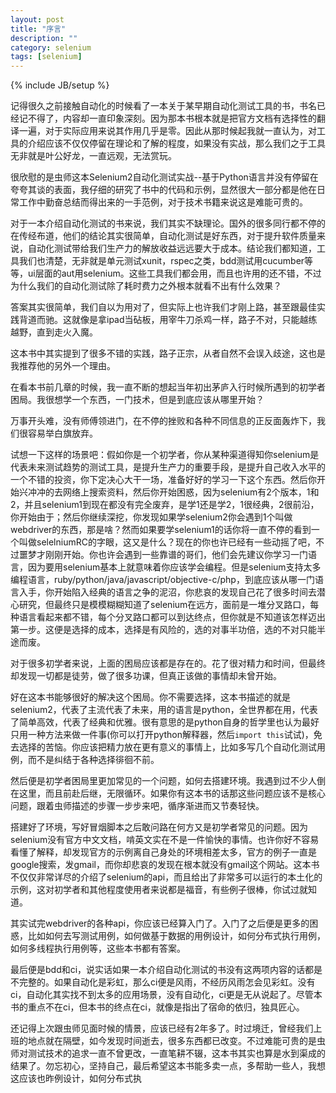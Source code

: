 ```yaml
---
layout: post
title: "序言"
description: ""
category: selenium 
tags: [selenium]
---
```

{% include JB/setup %}

记得很久之前接触自动化的时候看了一本关于某早期自动化测试工具的书，书名已经记不得了，内容却一直印象深刻。因为那本书根本就是把官方文档有选择性的翻译一遍，对于实际应用来说其作用几乎是零。因此从那时候起我就一直认为，对工具的介绍应该不仅仅停留在理论和了解的程度，如果没有实战，那么我们之于工具无非就是叶公好龙，一直远观，无法赏玩。

很欣慰的是虫师这本Selenium2自动化测试实战--基于Python语言并没有停留在夸夸其谈的表面，我仔细的研究了书中的代码和示例，显然很大一部分都是他在日常工作中勤奋总结而得出来的一手范例，对于技术书籍来说这是难能可贵的。

对于一本介绍自动化测试的书来说，我们其实不缺理论。国外的很多同行都不停的在传经布道，他们的结论其实很简单，自动化测试是好东西，对于提升软件质量来说，自动化测试带给我们生产力的解放收益远远要大于成本。结论我们都知道，工具我们也清楚，无非就是单元测试xunit，rspec之类，bdd测试用cucumber等等，ui层面的aut用selenium。这些工具我们都会用，而且也许用的还不错，不过为什么我们的自动化测试除了耗时费力之外根本就看不出有什么效果？

答案其实很简单，我们自以为用对了，但实际上也许我们才刚上路，甚至跟最佳实践背道而驰。这就像是拿ipad当砧板，用宰牛刀杀鸡一样，路子不对，只能越练越野，直到走火入魔。

这本书中其实提到了很多不错的实践，路子正宗，从者自然不会误入歧途，这也是我推荐他的另外一个理由。

在看本书前几章的时候，我一直不断的想起当年初出茅庐入行时候所遇到的初学者困局。我很想学一个东西，一门技术，但是到底应该从哪里开始？

万事开头难，没有师傅领进门，在不停的挫败和各种不同信息的正反面轰炸下，我们很容易举白旗放弃。

试想一下这样的场景吧：假如你是一个初学者，你从某种渠道得知你selenium是代表未来测试趋势的测试工具，是提升生产力的重要手段，是提升自己收入水平的一个不错的投资，你下定决心大干一场，准备好好的学习一下这个东西。然后你开始兴冲冲的去网络上搜索资料，然后你开始困惑，因为selenium有2个版本，1和2，并且selenium1到现在都没有完全废弃，是学1还是学2，1很经典，2很前沿，你开始由于；然后你继续深挖，你发现如果学selenium2你会遇到1个叫做webdriver的东西，那是啥？然而如果要学selenium1的话你将一直不停的看到一个叫做selelniumRC的字眼，这又是什么？现在的你也许已经有一些动摇了吧，不过噩梦才刚刚开始。你也许会遇到一些靠谱的哥们，他们会先建议你学习一门语言，因为要用selenium基本上就意味着你应该学会编程。但是selenium支持太多编程语言，ruby/python/java/javascript/objective-c/php，到底应该从哪一门语言入手，你开始陷入经典的语言之争的泥沼，你悲哀的发现自己花了很多时间去潜心研究，但最终只是模模糊糊知道了selenium在远方，面前是一堆分叉路口，每种语言看起来都不错，每个分叉路口都可以到达终点，但你就是不知道该怎样迈出第一步。这便是选择的成本，选择是有风险的，选的对事半功倍，选的不对只能半途而废。

对于很多初学者来说，上面的困局应该都是存在的。花了很对精力和时间，但最终却发现一切都是徒劳，做了很多功课，但真正该做的事情却未曾开始。

好在这本书能够很好的解决这个困局。你不需要选择，这本书描述的就是selenium2，代表了主流代表了未来，用的语言是python，全世界都在用，代表了简单高效，代表了经典和优雅。很有意思的是python自身的哲学里也认为最好只用一种方法来做一件事(你可以打开python解释器，然后```import this```试试)，免去选择的苦恼。你应该把精力放在更有意义的事情上，比如多写几个自动化测试用例，而不是纠结于各种选择徘徊不前。

然后便是初学者困局里更加常见的一个问题，如何去搭建环境。我遇到过不少人倒在这里，而且前赴后继，无限循环。如果你有这本书的话那这些问题应该不是核心问题，跟着虫师描述的步骤一步步来吧，循序渐进而又节奏轻快。

搭建好了环境，写好冒烟脚本之后敢问路在何方又是初学者常见的问题。因为selenium没有官方中文文档，啃英文实在不是一件愉快的事情。也许你好不容易看懂了解释，却发现官方的示例离自己身处的环境相差太多，官方的例子一直是google搜索，发gmail，而你却悲哀的发现在根本就没有gmail这个网站。这本书不仅仅非常详尽的介绍了selenium的api，而且给出了非常多可以运行的本土化的示例，这对初学者和其他程度使用者来说都是福音，有些例子很棒，你试过就知道。

其实试完webdriver的各种api，你应该已经算入门了。入门了之后便是更多的困惑，比如如何去写测试用例，如何做基于数据的用例设计，如何分布式执行用例，如何多线程执行用例等，这些本书都有答案。

最后便是bdd和ci，说实话如果一本介绍自动化测试的书没有这两项内容的话都是不完整的。如果自动化是彩虹，那么ci便是风雨，不经历风雨怎会见彩虹。没有ci，自动化其实找不到太多的应用场景，没有自动化，ci更是无从说起了。尽管本书的重点不在ci，但本书的终点在ci，就像是指出了宿命的依归，独具匠心。

还记得上次跟虫师见面时候的情景，应该已经有2年多了。时过境迁，曾经我们上班的地点就在隔壁，如今发现时间逝去，很多东西都已改变。不过难能可贵的是虫师对测试技术的追求一直不曾更改，一直笔耕不辍，这本书其实也算是水到渠成的结果了。勿忘初心，坚持自己，最后希望这本书能多卖一点，多帮助一些人，我想这应该也昨例设计，如何分布式执
